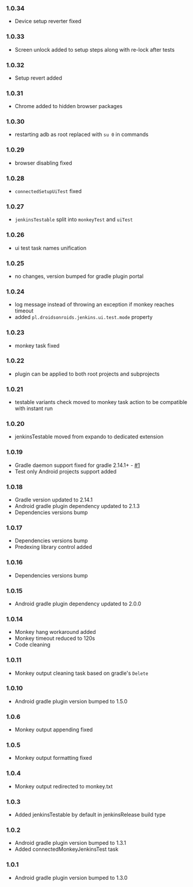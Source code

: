 ### 1.0.34
- Device setup reverter fixed 

### 1.0.33
- Screen unlock added to setup steps along with re-lock after tests

### 1.0.32
- Setup revert added 

### 1.0.31
- Chrome added to hidden browser packages

### 1.0.30
- restarting adb as root replaced with `su 0` in commands

### 1.0.29
- browser disabling fixed

### 1.0.28
- `connectedSetupUiTest` fixed

### 1.0.27
- `jenkinsTestable` split into `monkeyTest` and `uiTest` 

### 1.0.26
- ui test task names unification 

### 1.0.25
- no changes, version bumped for gradle plugin portal 

### 1.0.24
- log message instead of throwing an exception if monkey reaches timeout
- added `pl.droidsonroids.jenkins.ui.test.mode` property

### 1.0.23
- monkey task fixed

### 1.0.22
- plugin can be applied to both root projects and subprojects

### 1.0.21
- testable variants check moved to monkey task action to be compatible with instant run

### 1.0.20
- jenkinsTestable moved from expando to dedicated extension

### 1.0.19
- Gradle daemon support fixed for gradle 2.14.1+ - [#1](https://github.com/koral--/android-gradle-jenkins-plugin/issues/1)
- Test only Android projects support added

### 1.0.18
- Gradle version updated to 2.14.1
- Android gradle plugin dependency updated to 2.1.3
- Dependencies versions bump 

### 1.0.17
- Dependencies versions bump
- Predexing library control added

### 1.0.16
- Dependencies versions bump

### 1.0.15
- Android gradle plugin dependency updated to 2.0.0

### 1.0.14
- Monkey hang workaround added
- Monkey timeout reduced to 120s
- Code cleaning

### 1.0.11
- Monkey output cleaning task based on gradle's `Delete`

### 1.0.10
- Android gradle plugin version bumped to 1.5.0

### 1.0.6
- Monkey output appending fixed

### 1.0.5
- Monkey output formatting fixed

### 1.0.4
- Monkey output redirected to monkey.txt

### 1.0.3
- Added jenkinsTestable by default in jenkinsRelease build type

### 1.0.2
- Android gradle plugin version bumped to 1.3.1
- Added connectedMonkeyJenkinsTest task

### 1.0.1
- Android gradle plugin version bumped to 1.3.0
